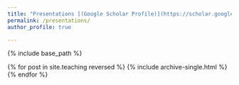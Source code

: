 ```yaml
---
title: "Presentations [(Google Scholar Profile)](https://scholar.google.com/citations?user=pA-TqMEAAAAJ)"
permalink: /presentations/
author_profile: true

---
```


{% include base_path %}

{% for post in site.teaching reversed %}
  {% include archive-single.html %}
{% endfor %}


<!-- <b>3DV 17 Spotlight on `3D Object Classification via Spherical Projections`.</b> [Slides](http://caozhangjie.github.io/files/SP17_slides.pdf)

<b>AAAI 17 Oral on `Transitive Hashing Network for Heterogeneous Multimedia Retrieval`.</b> [Slides](http://caozhangjie.github.io/files/THN17_slides.pdf)

<b>AAAI 18 Oral on `Transfer Adversarial Hashing for Hamming Space Retrieval`.</b> [Slides](http://caozhangjie.github.io/files/TAH18_slides.pdf)

<b>CVPR18 Spotlight on `Partial Transfer Learning with Selective Adversarial Networks`.</b> [Slides](http://caozhangjie.github.io/files/SAN18_slides.pdf) [Video](http://caozhangjie.github.io/files/SAN18_video.mp4)
 -->